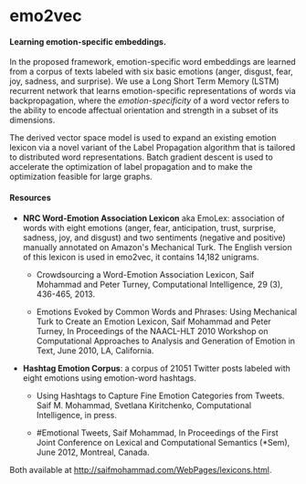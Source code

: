 # emo2vec

#### Learning emotion-specific embeddings.

In the proposed framework, emotion-specific word embeddings are learned from a corpus of texts labeled with six basic emotions (anger, disgust, fear, joy, sadness, and surprise). We use a Long Short Term Memory (LSTM) recurrent network that learns emotion-specific representations of words via backpropagation, where the _emotion-specificity_ of a word vector refers to the ability to encode affectual orientation and strength in a subset of its dimensions.

The derived vector space model is used to expand an existing emotion lexicon via a novel variant of the Label Propagation algorithm that is tailored to distributed word representations. Batch gradient descent is used to accelerate the optimization of label propagation and to make the optimization feasible for large graphs. 


#### Resources

- **NRC Word-Emotion Association Lexicon** aka EmoLex: association of words with eight emotions (anger, fear, anticipation, trust, surprise, sadness, joy, and disgust) and two sentiments (negative and positive) manually annotated on Amazon's Mechanical Turk. The English version of this lexicon is used in emo2vec, it contains 14,182 unigrams.

    - Crowdsourcing a Word-Emotion Association Lexicon, Saif Mohammad and Peter Turney, Computational Intelligence, 29 (3), 436-465, 2013.

    - Emotions Evoked by Common Words and Phrases: Using Mechanical Turk to Create an Emotion Lexicon, Saif Mohammad and Peter Turney, In Proceedings of the NAACL-HLT 2010 Workshop on Computational Approaches to Analysis and Generation of Emotion in Text, June 2010, LA, California.

- **Hashtag Emotion Corpus**: a corpus of 21051 Twitter posts labeled with eight emotions using emotion-word hashtags.

    - Using Hashtags to Capture Fine Emotion Categories from Tweets. Saif M. Mohammad, Svetlana Kiritchenko, Computational Intelligence, in press.

    - \#Emotional Tweets, Saif Mohammad, In Proceedings of the First Joint Conference on Lexical and Computational Semantics (*Sem), June 2012, Montreal, Canada.
    
Both available at http://saifmohammad.com/WebPages/lexicons.html.
